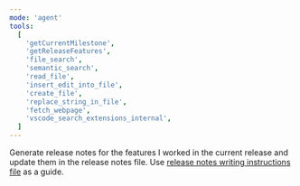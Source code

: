 ```yaml
---
mode: 'agent'
tools:
  [
    'getCurrentMilestone',
    'getReleaseFeatures',
    'file_search',
    'semantic_search',
    'read_file',
    'insert_edit_into_file',
    'create_file',
    'replace_string_in_file',
    'fetch_webpage',
    'vscode_search_extensions_internal',
  ]
---
```


Generate release notes for the features I worked in the current release and
update them in the release notes file. Use
[release notes writing instructions file](.github/instructions/release-notes-writing.instructions.md)
as a guide.
